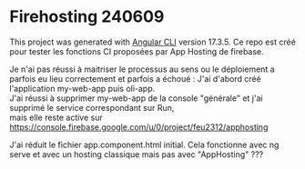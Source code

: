 # Firehosting 240609
This project was generated with [Angular CLI](https://github.com/angular/angular-cli) version 17.3.5.
Ce repo est créé pour tester les fonctions CI proposées par App Hosting de firebase.

Je n'ai pas réussi à maitriser le processus au sens ou le déploiement a parfois eu 
lieu correctement et parfois a échoué :
J'ai d'abord créé l'application my-web-app puis oli-app.  
J'ai réussi à supprimer my-web-app de la console "générale" et j'ai supprimé le service correspondant sur Run,  
mais elle reste active sur https://console.firebase.google.com/u/0/project/feu2312/apphosting  

J'ai réduit le fichier app.component.html initial. 
Cela fonctionne avec ng serve et avec un hosting classique mais pas avec "AppHosting" ???
